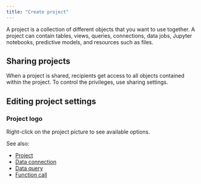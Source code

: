```yaml
---
title: "Create project"
---
```


A project is a collection of different objects that you want to use together. A project can contain tables, views,
queries, connections, data jobs, Jupyter notebooks, predictive models, and resources such as files.

## Sharing projects

When a project is shared, recipients get access to all objects contained within the project. To control the privileges,
use sharing settings.

## Editing project settings

### Project logo

Right-click on the project picture to see available options.

See also:

* [Project](project.md)
* [Data connection](../access/access.md#data-connection)
* [Data query](../access/access.md#data-query)
* [Function call](functions/function-call.md)
